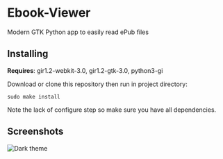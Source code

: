 # Ebook-Viewer
Modern GTK Python app to easily read ePub files

## Installing

**Requires**: gir1.2-webkit-3.0, gir1.2-gtk-3.0, python3-gi

Download or clone this repository then run in project directory:

```sudo make install```

Note the lack of configure step so make sure you have all dependencies.

## Screenshots

![Dark theme](https://i.imgur.com/sQNZ3vi.png)
